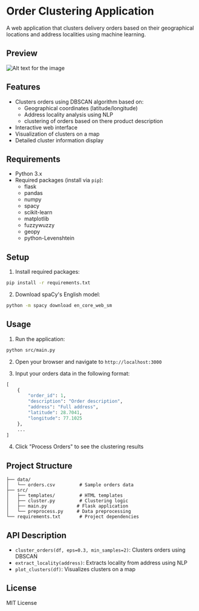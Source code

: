 # Order Clustering Application

A web application that clusters delivery orders based on their geographical locations and address localities using machine learning.
## Preview
![Alt text for the image](https://i.ibb.co/SDChfHYp/Screenshot-2025-02-19-at-1-04-42-PM.png)

## Features

- Clusters orders using DBSCAN algorithm based on:
  - Geographical coordinates (latitude/longitude)
  - Address locality analysis using NLP
  - clustering of orders based on there product description
- Interactive web interface
- Visualization of clusters on a map
- Detailed cluster information display

## Requirements

- Python 3.x
- Required packages (install via `pip`):
  - flask
  - pandas
  - numpy
  - spacy
  - scikit-learn
  - matplotlib
  - fuzzywuzzy
  - geopy
  - python-Levenshtein

## Setup

1. Install required packages:
```bash
pip install -r requirements.txt
```

2. Download spaCy's English model:
```bash
python -m spacy download en_core_web_sm
```

## Usage

1. Run the application:
```bash
python src/main.py
```

2. Open your browser and navigate to `http://localhost:3000`

3. Input your orders data in the following format:
```python
[
    {
        "order_id": 1,
        "description": "Order description",
        "address": "Full address",
        "latitude": 28.7041,
        "longitude": 77.1025
    },
    ...
]
```

4. Click "Process Orders" to see the clustering results

## Project Structure

```
├── data/
│   └── orders.csv         # Sample orders data
├── src/
│   ├── templates/         # HTML templates
│   ├── cluster.py         # Clustering logic
│   ├── main.py           # Flask application
│   └── preprocess.py     # Data preprocessing
└── requirements.txt       # Project dependencies
```

## API Description

- `cluster_orders(df, eps=0.3, min_samples=2)`: Clusters orders using DBSCAN
- `extract_locality(address)`: Extracts locality from address using NLP
- `plot_clusters(df)`: Visualizes clusters on a map

## License

MIT License
